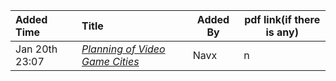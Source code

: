 |Added Time|Title|Added By|pdf link(if there is any)|
|:---------|:----|--------|-------------------------|
|Jan 20th 23:07|[*Planning of Video Game Cities*](https://80.lv/articles/planning-of-video-game-cities/)|Navx|n|
